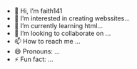 - 👋 Hi, I’m faith141
- 👀 I’m interested in creating webssites...
- 🌱 I’m currently learning html...
- 💞️ I’m looking to collaborate on ...
- 📫 How to reach me ...
- 😄 Pronouns: ...
- ⚡ Fun fact: ...

<!---
marialyne/marialyne is a ✨ special ✨ repository because its `README.md` (this file) appears on your GitHub profile.
You can click the Preview link to take a look at your changes.
--->
